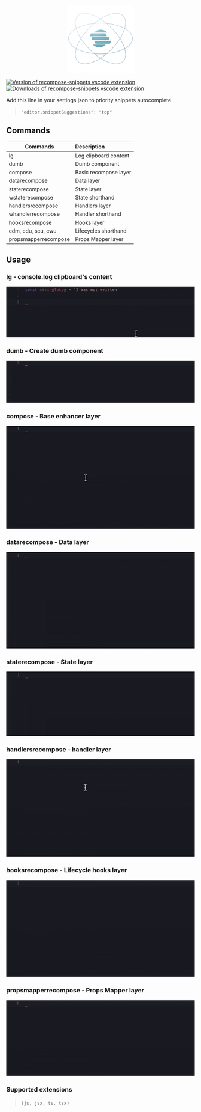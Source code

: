 <p align="center">
   <img width="180" src="https://raw.githubusercontent.com/luanbitar/vscode-extension-recompose/master/logo.png" />
 </p>

[![Version of recompose-snippets vscode extension](https://img.shields.io/visual-studio-marketplace/v/lbitar.recompose-snippets.svg)](https://marketplace.visualstudio.com/itemdetails?itemName=lbitar.recompose-snippets)
[![Downloads of recompose-snippets vscode extension](https://img.shields.io/visual-studio-marketplace/d/lbitar.recompose-snippets.svg)](https://marketplace.visualstudio.com/itemdetails?itemName=lbitar.recompose-snippets)

Add this line in your settings.json to priority snippets autocomplete

> `"editor.snippetSuggestions": "top"`

## Commands
| Commands             | Description           |
| -------------------- | :-------------------- |
| lg                   | Log clipboard content |
| dumb                 | Dumb component        |
| compose              | Basic recompose layer |
| datarecompose        | Data layer            |
| staterecompose       | State layer           |
| wstaterecompose      | State shorthand       |
| handlersrecompose    | Handlers layer        |
| whandlerrecompose    | Handler shorthand     |
| hooksrecompose       | Hooks layer           |
| cdm, cdu, scu, cwu   | Lifecycles shorthand  |
| propsmapperrecompose | Props Mapper layer    |

## Usage

### lg - console.log clipboard's content
![dumb components](gifs/log.gif)

### dumb - Create dumb component
![dumb components](gifs/dumb.gif)

### compose - Base enhancer layer
![dumb components](gifs/index.gif)

### datarecompose - Data layer
![dumb components](gifs/data.gif)

### staterecompose - State layer
![dumb components](gifs/state.gif)

### handlersrecompose - handler layer
![dumb components](gifs/handlers.gif)

### hooksrecompose - Lifecycle hooks layer
![dumb components](gifs/hooks.gif)

### propsmapperrecompose - Props Mapper layer
![dumb components](gifs/propsMapper.gif)

### Supported extensions
> `(js, jsx, ts, tsx)` 

